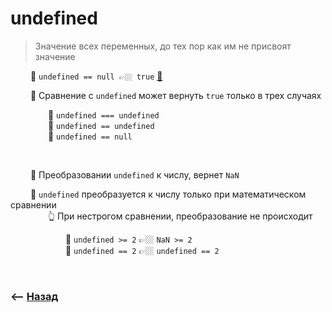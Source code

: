 # undefined
> Значение всех переменных, до тех пор как им не присвоят значение

&emsp;&emsp; 🛑 `undefined == null 👉🏼 true` <ins>[💬](## "баг языка")</ins>

&emsp;&emsp; 🔹 Сравнение с `undefined` может вернуть `true` только в трех случаях

&emsp;&emsp;&emsp;&emsp; 🎯 `undefined === undefined`   
&emsp;&emsp;&emsp;&emsp; 🎯 `undefined == undefined`   
&emsp;&emsp;&emsp;&emsp; 🎯 `undefined == null`

<br>

&emsp;&emsp; 🔹 Преобразовании `undefined` к числу, вернет `NaN`

&emsp;&emsp; 🔹 `undefined` преобразуется к числу только при математическом сравнении  
&emsp;&emsp;&emsp;&emsp; 👆 При нестрогом сравнении, преобразование не происходит

&emsp;&emsp;&emsp;&emsp;&emsp;&emsp; 🎯 `undefined >= 2` 👉🏼 `NaN >= 2`    
&emsp;&emsp;&emsp;&emsp;&emsp;&emsp; 🎯 `undefined == 2` 👉🏼 `undefined == 2`

<br>

### ⟵ **<a href="../../readme.md">Назад</a>**